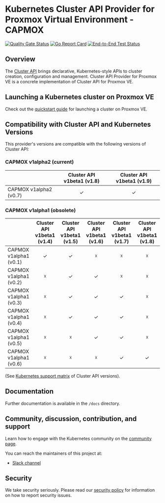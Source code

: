 # Kubernetes Cluster API Provider for Proxmox Virtual Environment - CAPMOX

[![Quality Gate Status](https://sonarcloud.io/api/project_badges/measure?project=ionos-cloud_cluster-api-provider-proxmox&metric=alert_status&token=fb1b4c0a87d83a780c76c21be0f89dc13efc2ca0)](https://sonarcloud.io/summary/new_code?id=ionos-cloud_cluster-api-provider-proxmox)
[![Go Report Card](https://goreportcard.com/badge/github.com/ionos-cloud/cluster-api-provider-proxmox)](https://goreportcard.com/report/github.com/ionos-cloud/cluster-api-provider-proxmox)
[![End-to-End Test Status](https://github.com/ionos-cloud/cluster-api-provider-proxmox/actions/workflows/e2e.yml/badge.svg?branch=main)](https://github.com/ionos-cloud/cluster-api-provider-proxmox/actions/workflows/e2e.yml?query=branch%3Amain)

## Overview

The [Cluster API](https://github.com/kubernetes-sigs/cluster-api) brings declarative, Kubernetes-style APIs to cluster creation, configuration and management.
Cluster API Provider for Proxmox VE is a concrete implementation of Cluster API for Proxmox VE.

## Launching a Kubernetes cluster on Proxmox VE

Check out the [quickstart guide](./docs/Usage.md#quick-start) for launching a cluster on Proxmox VE.

## Compatibility with Cluster API and Kubernetes Versions
This provider's versions are compatible with the following versions of Cluster API:

### CAPMOX v1alpha2 (current)

|                        | Cluster API v1beta1 (v1.8) | Cluster API v1beta1 (v1.9) |
|------------------------|:--------------------------:|:--------------------------:|
| CAPMOX v1alpha2 (v0.7) |             ✓              |             ✓              |

### CAPMOX v1alpha1 (obsolete)

|                        | Cluster API v1beta1 (v1.4) | Cluster API v1beta1 (v1.5) | Cluster API v1beta1 (v1.6) | Cluster API v1beta1 (v1.7) | Cluster API v1beta1 (v1.8) |
|------------------------|:--------------------------:|:--------------------------:|:--------------------------:|:--------------------------:|:--------------------------:|
| CAPMOX v1alpha1 (v0.1) |             ✓              |             ✓              |             ☓              |             ☓              |             ☓              |
| CAPMOX v1alpha1 (v0.2) |             ☓              |             ✓              |             ✓              |             ☓              |             ☓              |
| CAPMOX v1alpha1 (v0.3) |             ☓              |             ✓              |             ✓              |             ✓              |             ☓              |
| CAPMOX v1alpha1 (v0.4) |             ☓              |             ✓              |             ✓              |             ✓              |             ☓              |
| CAPMOX v1alpha1 (v0.5) |             ☓              |             ☓              |             ✓              |             ✓              |             ☓              |
| CAPMOX v1alpha1 (v0.6) |             ☓              |             ☓              |             ☓              |             ✓              |             ✓              |

(See [Kubernetes support matrix](https://cluster-api.sigs.k8s.io/reference/versions.html) of Cluster API versions).

## Documentation

Further documentation is available in the `/docs` directory.

## Community, discussion, contribution, and support

Learn how to engage with the Kubernetes community on the [community page](http://kubernetes.io/community/).

You can reach the maintainers of this project at:

- [Slack channel](https://kubernetes.slack.com/messages/cluster-api-proxmox)

## Security

We take security seriously.
Please read our [security policy](SECURITY.md) for information on how to report security issues.
